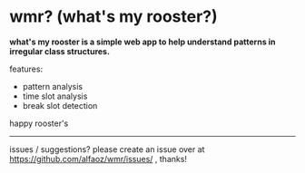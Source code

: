 # wmr? (what's my rooster?)
**what's my rooster is a simple web app to help understand patterns in irregular class structures.**

features:
- pattern analysis
- time slot analysis
- break slot detection

happy rooster's

---
issues / suggestions? please create an issue over at https://github.com/alfaoz/wmr/issues/ , thanks!

